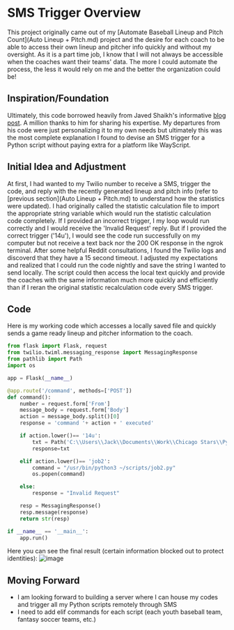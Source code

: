 # SMS Trigger Overview
This project originally came out of my [Automate Baseball Lineup and Pitch Count](Auto Lineup + Pitch.md) project and the desire for each coach to be able to access their own lineup and pitcher info quickly and without my oversight. As it is a part time job, I know that I will not always be accessible when the coaches want their teams' data. The more I could automate the process, the less it would rely on me and the better the organization could be!

## Inspiration/Foundation
Ultimately, this code borrowed heavily from Javed Shaikh's informative [blog post](https://shaikhu.com/how-to-trigger-a-job-or-program-from-anywhere-with-a-sms). A million thanks to him for sharing his expertise. My departures from his code were just personalizing it to my own needs but ultimately this was the most complete explanation I found to devise an SMS trigger for a Python script without paying extra for a platform like WayScript.

## Initial Idea and Adjustment
At first, I had wanted to my Twilio number to receive a SMS, trigger the code, and reply with the recently generated lineup and pitch info (refer to [previous section](Auto Lineup + Pitch.md) to understand how the statistics were updated). I had originally called the statistic calculation file to import the appropriate string variable which would run the statistic calculation code completely. If I provided an incorrect trigger, I my loop would run correctly and I would receive the 'Invalid Request' reply. But if I provided the correct trigger ('14u'), I would see the code run successfully on my computer but not receive a text back nor the 200 OK response in the ngrok terminal. After some helpful Reddit consultations, I found the Twilio logs and discoverd that they have a 15 second timeout. I adjusted my expectations and realized that I could run the code nightly and save the string I wanted to send locally. The script could then access the local text quickly and provide the coaches with the same information much more quickly and efficiently than if I reran the original statistic recalculation code every SMS trigger.  

## Code
Here is my working code which accesses a locally saved file and quickly sends a game ready lineup and pitcher information to the coach. 
```python
from flask import Flask, request
from twilio.twiml.messaging_response import MessagingResponse
from pathlib import Path
import os

app = Flask(__name__)

@app.route('/command', methods=['POST'])
def command():
    number = request.form['From']
    message_body = request.form['Body']
    action = message_body.split()[0]
    response = 'command '+ action + ' executed'

    if action.lower()== '14u':
        txt = Path('C:\\Users\\Jack\\Documents\\Work\\Chicago Stars\\Python.Line Up\\14u.txt').read_text()
        response=txt

    elif action.lower()== 'job2':
        command = "/usr/bin/python3 ~/scripts/job2.py"
        os.popen(command)

    else:
        response = "Invalid Request"

    resp = MessagingResponse()
    resp.message(response)
    return str(resp)

if __name__ == '__main__':
    app.run()

```
Here you can see the final result (certain information blocked out to protect identities):
![image](https://user-images.githubusercontent.com/80477575/111109312-8581e280-8528-11eb-939e-da981cda2a1d.png)


## Moving Forward
* I am looking forward to building a server where I can house my codes and trigger all my Python scripts remotely through SMS
* I need to add elif commands for each script (each youth baseball team, fantasy soccer teams, etc.)
